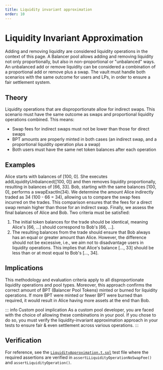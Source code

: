 ```yaml
---
title: Liquidity invariant approximation
order: 10
---
```


# Liquidity Invariant Approximation

Adding and removing liquidity are considered liquidity operations in the context of this page. A Balancer pool allows adding and removing liquidity not only proportionally, but also in non-proportional or "unbalanced" ways. An unbalanced add or remove liquidity can be considered a combination of a proportional add or remove plus a swap. The vault must handle both scenarios with the same outcome for users and LPs, in order to ensure a fair settlement system.

## Theory

Liquidity operations that are disproportionate allow for indirect swaps. This scenario must have the same outcome as swaps and proportional liquidity operations combined. This means:

- Swap fees for indirect swaps must not be lower than those for direct swaps
- BPT amounts are properly minted in both cases (an indirect swap, and a proportional liquidity operation plus a swap)
- Both users must have the same net token balances after each operation

## Examples

Alice starts with balances of [100, 0]. She executes addLiquidityUnbalanced([100, 0]) and then removes liquidity proportionally, resulting in balances of [66, 33]. Bob, starting with the same balances [100, 0], performs a swapExactIn(34). We determine the amount Alice indirectly traded as 34 (100 - 66 = 34), allowing us to compare the swap fees incurred on the trades. This comparison ensures that the fees for a direct swap remain higher than those for an indirect swap. Finally, we assess the final balances of Alice and Bob. Two criteria must be satisfied:

1. The initial token balances for the trade should be identical, meaning Alice's [66, ...] should correspond to Bob's [66, ...].
2. The resulting balances from the trade should ensure that Bob always has an equal or greater amount than Alice. However, the difference should not be excessive, i.e., we aim not to disadvantage users in liquidity operations. This implies that Alice's balance [..., 33] should be less than or at most equal to Bob's [..., 34].

## Implications

This methodology and evaluation criteria apply to all disproportionate liquidity operations and pool types. Moreover, this approach confirms the correct amount of BPT (Balancer Pool Tokens) minted or burned for liquidity operations. If more BPT were minted or fewer BPT were burned than required, it would result in Alice having more assets at the end than Bob.

::: info Custom pool implication
As a custom pool developer, you are faced with the choice of allowing these combinations in your pool. If you chose to do so, you must verify
the liquidity-invariant approximation approach in your tests to ensure fair & even settlement across various operations.
:::

## Verification

For reference, see the [`LiquidityApproximation.t.sol`](https://github.com/balancer/balancer-v3-monorepo/blob/main/pkg/vault/test/foundry/LiquidityApproximation.t.sol#L682) test file where the required assertions are verified in `assertLLiquidityOperationNoSwapFee()` and `assertLiquidityOperation()`. 

